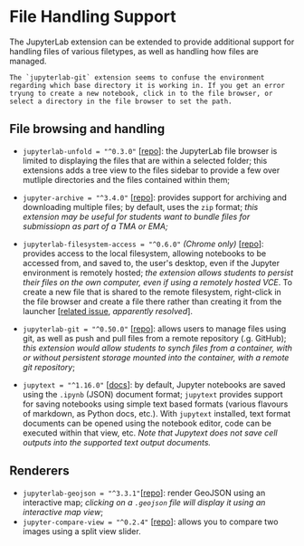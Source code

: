 # File Handling Support

The JupyterLab extension can be extended to provide additional support for handling files of various filetypes, as well as handling how files are managed.

```{warning}
The `jupyterlab-git` extension seems to confuse the environment regarding which base directory it is working in. If you get an error tryung to create a new notebook, click in to the file browser, or select a directory in the file browser to set the path.
```

## File browsing and handling

- `jupyterlab-unfold = "^0.3.0"` [[repo](https://github.com/jupyterlab-contrib/jupyterlab-unfold)]: the JupyterLab file browser is limited to displaying the files that are within a selected folder; this extensions adds a tree view to the files sidebar to provide a few over mutliple directories and the files contained within them;

- `jupyter-archive = "^3.4.0"` [[repo](https://github.com/jupyterlab-contrib/jupyter-archive/)]: provides support for archiving and downloading multiple files; by default, uses the `zip` format; *this extension may be useful for students want to bundle files for submissiopn as part of a TMA or EMA;*

- `jupyterlab-filesystem-access = "^0.6.0"` *(Chrome only)* [[repo](https://github.com/jupyterlab-contrib/jupyterlab-filesystem-access)]: provides access to the local filesystem, allowing notebooks to be accessed from, and saved to, the user's desktop, even if the Jupyter environment is remotely hosted;  *the extension allows students to persist their files on the own computer, even if using a remotely hosted VCE*. To create a new file that is shared to the remote filesystem, right-click in the file browser and create a file there rather than creating it from the launcher [[related issue](https://github.com/jupyterlab-contrib/jupyterlab-filesystem-access/issues/65), *apparently resolved*].

- `jupyterlab-git = "^0.50.0"` [[repo](https://github.com/jupyterlab/jupyterlab-git)]: allows users to manage files using git, as well as push and pull files from a remote repository (.g. GitHub); *this extension would allow students to synch files from a container, with or without persistent storage mounted into the container, with a remote git repository*;

- `jupytext = "^1.16.0"` [[docs](https://jupytext.readthedocs.io/en/latest/)]: by default, Jupyter notebooks are saved using the `.ipynb` (JSON) document format; `jupytext` provides support for saving notebooks using simple text based formats (various flavours of markdown, as Python docs, etc.). With `jupytext` installed, text format documents can be opened using the notebook editor, code can be executed within that view, etc. *Note that Jupytext does not save cell outputs into the supported text output documents.*

## Renderers

- `jupyterlab-geojson = "^3.3.1"`[[repo](https://github.com/jupyterlab/jupyter-renderers/tree/main/packages/geojson-extension)]: render GeoJSON using an interactive map; *clicking on a `.geojson` file will display it using an interactive map view*;
- `jupyter-compare-view = "^0.2.4"` [[repo](https://github.com/Octoframes/jupyter_compare_view)]: allows you to compare two images using a split view slider.

